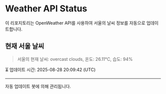 
# Weather API Status

이 리포지토리는 OpenWeather API를 사용하여 서울의 날씨 정보를 자동으로 업데이트합니다.

## 현재 서울 날씨
> 서울의 현재 날씨: overcast clouds, 온도: 26.11°C, 습도: 94%

⏳ 업데이트 시간: 2025-08-28 20:09:42 (UTC)

---
자동 업데이트 봇에 의해 관리됩니다.
